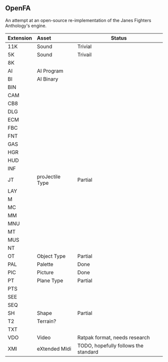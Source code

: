 OpenFA
------
An attempt at an open-source re-implementation of the Janes Fighters Anthology's engine.


| Extension | Asset           | Status                               |
| --------- |:--------------- | ------------------------------------ |
| 11K       | Sound           | Trivial                              |
| 5K        | Sound           | Trivail                              |
| 8K        |                 |                                      |
| AI        | AI Program      |                                      |
| BI        | AI Binary       |                                      |
| BIN       |                 |                                      |
| CAM       |                 |                                      |
| CB8       |                 |                                      |
| DLG       |                 |                                      |
| ECM       |                 |                                      |
| FBC       |                 |                                      |
| FNT       |                 |                                      |
| GAS       |                 |                                      |
| HGR       |                 |                                      |
| HUD       |                 |                                      |
| INF       |                 |                                      |
| JT        | proJectile Type | Partial                              |
| LAY       |                 |                                      |
| M         |                 |                                      |
| MC        |                 |                                      |
| MM        |                 |                                      |
| MNU       |                 |                                      |
| MT        |                 |                                      |
| MUS       |                 |                                      |
| NT        |                 |                                      |
| OT        | Object Type     | Partial                              |
| PAL       | Palette         | Done                                 |
| PIC       | Picture         | Done                                 |
| PT        | Plane Type      | Partial                              |
| PTS       |                 |                                      |
| SEE       |                 |                                      |
| SEQ       |                 |                                      |
| SH        | Shape           | Partial                              |
| T2        | Terrain?        |                                      |
| TXT       |                 |                                      |
| VDO       | Video           | Ratpak format, needs research        |
| XMI       | eXtended MIdi   | TODO, hopefully follows the standard |
